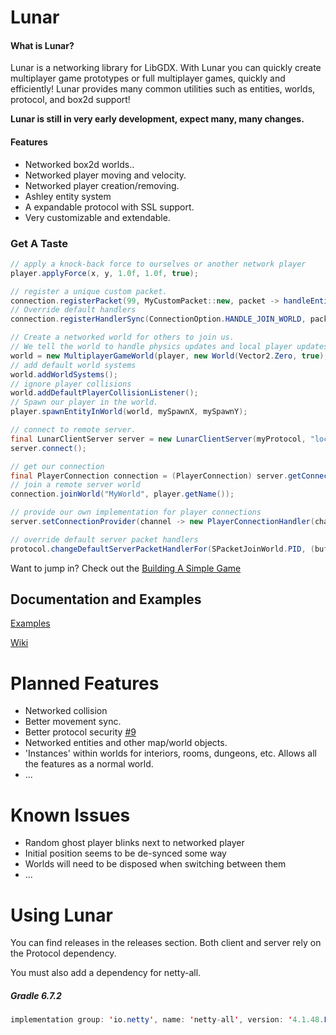 # Lunar

#### What is Lunar?

Lunar is a networking library for LibGDX. With Lunar you can quickly create multiplayer game prototypes or full multiplayer games, quickly and efficiently! Lunar provides many common utilities such as entities, worlds, protocol, and box2d support!

**Lunar is still in very early development, expect many, many changes.**

#### Features
- Networked box2d worlds..
- Networked player moving and velocity.
- Networked player creation/removing.
- Ashley entity system
- A expandable protocol with SSL support.
- Very customizable and extendable.

### Get A Taste
```java
// apply a knock-back force to ourselves or another network player
player.applyForce(x, y, 1.0f, 1.0f, true);
```

```java
// register a unique custom packet.
connection.registerPacket(99, MyCustomPacket::new, packet -> handleEntityPropertiesPacket(packet));
// Override default handlers
connection.registerHandlerSync(ConnectionOption.HANDLE_JOIN_WORLD, packet -> handle(packet));
```

```java
// Create a networked world for others to join us.
// We tell the world to handle physics updates and local player updates for us.
world = new MultiplayerGameWorld(player, new World(Vector2.Zero, true), myGameInstance);
// add default world systems
world.addWorldSystems();
// ignore player collisions
world.addDefaultPlayerCollisionListener();
// Spawn our player in the world.
player.spawnEntityInWorld(world, mySpawnX, mySpawnY);
```

```java
// connect to remote server.
final LunarClientServer server = new LunarClientServer(myProtocol, "localhost", 6969);
server.connect();

// get our connection
final PlayerConnection connection = (PlayerConnection) server.getConnection();
// join a remote server world
connection.joinWorld("MyWorld", player.getName());
```

```java
// provide our own implementation for player connections
server.setConnectionProvider(channel -> new PlayerConnectionHandler(channel, protocol));

// override default server packet handlers
protocol.changeDefaultServerPacketHandlerFor(SPacketJoinWorld.PID, (buf, handler) -> doSomething(buf, handler));
```

Want to jump in? Check out the [Building A Simple Game](https://github.com/Vrekt/LunarGdx/wiki/Building-a-simple-multiplayer-game)

## Documentation and Examples

[Examples](https://github.com/Vrekt/LunarGdx/tree/main/core/src/gdx/examples)

[Wiki](https://github.com/Vrekt/LunarGdx/wiki)

# Planned Features
- Networked collision
- Better movement sync.
- Better protocol security [#9](https://github.com/Vrekt/LunarGdx/issues/9)
- Networked entities and other map/world objects.
- 'Instances' within worlds for interiors, rooms, dungeons, etc. Allows all the features as a normal world.
- ...

# Known Issues
- Random ghost player blinks next to networked player
- Initial position seems to be de-synced some way
- Worlds will need to be disposed when switching between them
- ...

# Using Lunar
You can find releases in the releases section. Both client and server rely on the Protocol dependency.

You must also add a dependency for netty-all.
##### Gradle 6.7.2
```java
implementation group: 'io.netty', name: 'netty-all', version: '4.1.48.Final'
```
